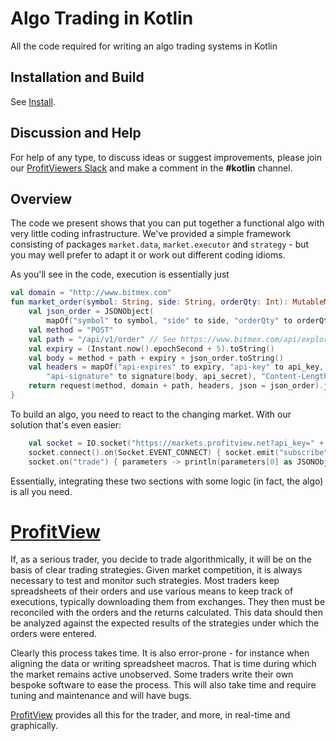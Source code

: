 # Algo Trading in Kotlin

All the code required for writing an algo trading systems in Kotlin

## Installation and Build

See [Install](https://github.com/profitviews/kotlinalgotrading/blob/main/install.md).

## Discussion and Help

For help of any type, to discuss ideas or suggest improvements, please join our 
[ProfitViewers Slack](https://join.slack.com/t/profitviewers/shared_invite/zt-k5kxhxb4-vyz~hTlFlrgAtPiQbq~Pcg) and 
make a comment in the **#kotlin** channel.

## Overview

The code we present shows that you can put together a functional algo with very little coding infrastructure.
We've provided a simple framework consisting of packages `market.data`, `market.executor` and `strategy` - but you may 
well prefer to adapt it or work out different coding idioms.

As you'll see in the code, execution is essentially just
```kotlin
val domain = "http://www.bitmex.com"
fun market_order(symbol: String, side: String, orderQty: Int): MutableMap<String, Any> {
    val json_order = JSONObject(
        mapOf("symbol" to symbol, "side" to side, "orderQty" to orderQty, "ordType" to "Market"))
    val method = "POST"
    val path = "/api/v1/order" // See https://www.bitmex.com/api/explorer/#!/Order/Order_new
    val expiry = (Instant.now().epochSecond + 5).toString()
    val body = method + path + expiry + json_order.toString()
    val headers = mapOf("api-expires" to expiry, "api-key" to api_key,
        "api-signature" to signature(body, api_secret), "Content-Length" to body.length.toString())
    return request(method, domain + path, headers, json = json_order).jsonObject.toMap()
}
```
To build an algo, you need to react to the changing market.  With our solution that's even easier:
```kotlin
    val socket = IO.socket("https://markets.profitview.net?api_key=" + System.getenv("profitview_api_key"))
    socket.connect().on(Socket.EVENT_CONNECT) { socket.emit("subscribe", arrayOf("trade:bitmex:XBTUSD"))}
    socket.on("trade") { parameters -> println(parameters[0] as JSONObject) } // replace the println() with an algo
```
Essentially, integrating these two sections with some logic (in fact, the algo) is all you need.

# [ProfitView](https://profitview.net)

If, as a serious trader, you decide to trade algorithmically, it will be on the basis of clear trading strategies.
Given market competition, it is always necessary to test and monitor such strategies.  Most traders keep spreadsheets 
of their orders and use various means to keep track of executions, typically downloading them from exchanges.  They then 
must be reconciled with the orders and the returns calculated.  This data should then be analyzed against the 
expected results of the strategies under which the orders were entered.

Clearly this process takes time.  It is also error-prone - for instance when aligning the data or writing spreadsheet 
macros.  That is time during which the market remains active unobserved.  Some traders write their own bespoke software
to ease the process.  This will also take time and require tuning and maintenance and will have bugs.

[ProfitView](https://profitview.net) provides all this for the trader, and more, in real-time and graphically.


